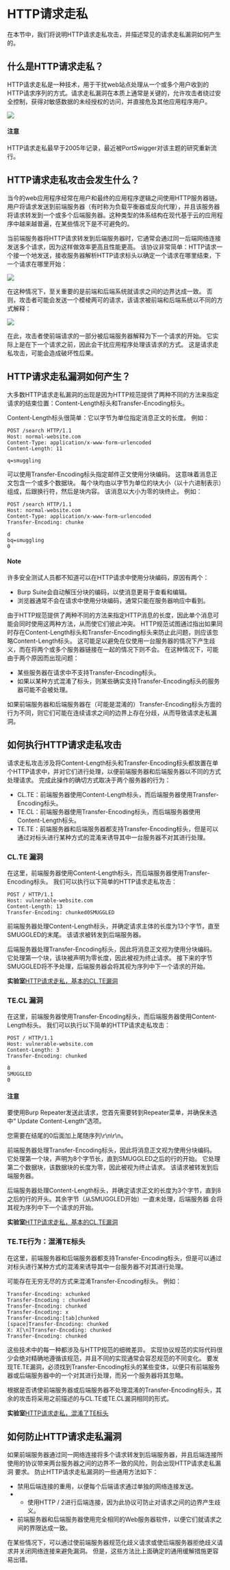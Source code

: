 # HTTP请求走私

在本节中，我们将说明HTTP请求走私攻击，并描述常见的请求走私漏洞如何产生的。

## 什么是HTTP请求走私？

HTTP请求走私是一种技术，用于干扰web站点处理从一个或多个用户收到的HTTP请求序列的方式。请求走私漏洞在本质上通常是关键的，允许攻击者绕过安全控制，获得对敏感数据的未经授权的访问，并直接危及其他应用程序用户。

![](../../.gitbook/assets/image%20%288%29.png)

#### 注意

HTTP请求走私最早于2005年记录，最近被PortSwigger对该主题的研究重新流行。

## HTTP请求走私攻击会发生什么？

当今的web应用程序经常在用户和最终的应用程序逻辑之间使用HTTP服务器链。用户将请求发送到前端服务器（有时称为负载平衡器或反向代理），并且该服务器将请求转发到一个或多个后端服务器。这种类型的体系结构在现代基于云的应用程序中越来越普遍，在某些情况下是不可避免的。

当前端服务器将HTTP请求转发到后端服务器时，它通常会通过同一后端网络连接发送多个请求，因为这样做效率更高且性能更高。 该协议非常简单：HTTP请求一个接一个地发送，接收服务器解析HTTP请求标头以确定一个请求在哪里结束，下一个请求在哪里开始：

![](../../.gitbook/assets/image%20%283%29.png)

在这种情况下，至关重要的是前端和后端系统就请求之间的边界达成一致。 否则，攻击者可能会发送一个模棱两可的请求，该请求被前端和后端系统以不同的方式解释：

![](../../.gitbook/assets/image%20%2812%29.png)

在此，攻击者使前端请求的一部分被后端服务器解释为下一个请求的开始。 它实际上是在下一个请求之前，因此会干扰应用程序处理该请求的方式。 这是请求走私攻击，可能会造成破坏性后果。

## HTTP请求走私漏洞如何产生？

大多数HTTP请求走私漏洞的出现是因为HTTP规范提供了两种不同的方法来指定请求的结束位置：Content-Length标头和Transfer-Encoding标头。

Content-Length标头很简单：它以字节为单位指定消息正文的长度。 例如：

```text
POST /search HTTP/1.1
Host: normal-website.com
Content-Type: application/x-www-form-urlencoded
Content-Length: 11

q=smuggling
```

可以使用Transfer-Encoding标头指定邮件正文使用分块编码。 这意味着消息正文包含一个或多个数据块。 每个块均由以字节为单位的块大小（以十六进制表示）组成，后跟换行符，然后是块内容。 该消息以大小为零的块终止。 例如：

```text
POST /search HTTP/1.1
Host: normal-website.com
Content-Type: application/x-www-form-urlencoded
Transfer-Encoding: chunke

d
bq=smuggling
0
```

#### Note

许多安全测试人员都不知道可以在HTTP请求中使用分块编码，原因有两个：

* Burp Suite会自动解压分块的编码，以使消息更易于查看和编辑。
* 浏览器通常不会在请求中使用分块编码，通常只能在服务器响应中看到。

由于HTTP规范提供了两种不同的方法来指定HTTP消息的长度，因此单个消息可能会同时使用这两种方法，从而使它们彼此冲突。 HTTP规范试图通过指出如果同时存在Content-Length标头和Transfer-Encoding标头来防止此问题，则应该忽略Content-Length标头。 这可能足以避免在仅使用一台服务器的情况下产生歧义，而在将两个或多个服务器链接在一起的情况下则不会。 在这种情况下，可能由于两个原因而出现问题：

* 某些服务器在请求中不支持Transfer-Encoding标头。
* 如果以某种方式混淆了标头，则某些确实支持Transfer-Encoding标头的服务器可能不会被处理。

如果前端服务器和后端服务器在（可能是混淆的）Transfer-Encoding标头方面的行为不同，则它们可能在连续请求之间的边界上存在分歧，从而导致请求走私漏洞。

## 如何执行HTTP请求走私攻击

请求走私攻击涉及将Content-Length标头和Transfer-Encoding标头都放置在单个HTTP请求中，并对它们进行处理，以便前端服务器和后端服务器以不同的方式处理请求。 完成此操作的确切方式取决于两个服务器的行为：

* CL.TE：前端服务器使用Content-Length标头，而后端服务器使用Transfer-Encoding标头。
* TE.CL：前端服务器使用Transfer-Encoding标头，而后端服务器使用Content-Length标头。
* TE.TE：前端服务器和后端服务器都支持Transfer-Encoding标头，但是可以通过对标头进行某种方式的混淆来诱导其中一台服务器不对其进行处理。

### CL.TE 漏洞

在这里，前端服务器使用Content-Length标头，而后端服务器使用Transfer-Encoding标头。 我们可以执行以下简单的HTTP请求走私攻击：

```text
POST / HTTP/1.1
Host: vulnerable-website.com
Content-Length: 13
Transfer-Encoding: chunked0SMUGGLED
```

前端服务器处理Content-Length标头，并确定请求主体的长度为13个字节，直至SMUGGLED的末尾。 该请求被转发到后端服务器。

后端服务器处理Transfer-Encoding标头，因此将消息正文视为使用分块编码。 它处理第一个块，该块被声明为零长度，因此被视为终止请求。 接下来的字节SMUGGLED将不予处理，后端服务器会将其视为序列中下一个请求的开始。

**实验室**[HTTP请求走私，基本的CL.TE漏洞](http://portswigger.cn/academy/subpage/allTopics/all-4.html#how-do-http-request-smuggling-vulnerabilities-arise)

### TE.CL 漏洞

在这里，前端服务器使用Transfer-Encoding标头，而后端服务器使用Content-Length标头。 我们可以执行以下简单的HTTP请求走私攻击：

```text
POST / HTTP/1.1
Host: vulnerable-website.com
Content-Length: 3
Transfer-Encoding: chunked

8
SMUGGLED
0
```

#### 注意

要使用Burp Repeater发送此请求，您首先需要转到Repeater菜单，并确保未选中“ Update Content-Length”选项。

您需要在结尾的0后面加上尾随序列\r\n\r\n。

前端服务器处理Transfer-Encoding标头，因此将消息正文视为使用分块编码。 它处理第一个块，声明为8个字节长，直到SMUGGLED之后的行的开始。 它处理第二个数据块，该数据块的长度为零，因此被视为终止请求。 该请求被转发到后端服务器。

后端服务器处理Content-Length标头，并确定请求正文的长度为3个字节，直到8之后的行的开头。其余字节（从SMUGGLED开始）一直未处理，后端服务器 会将其视为序列中下一个请求的开始。

**实验室**[HTTP请求走私，基本的CL.TE漏洞](http://portswigger.cn/academy/subpage/allTopics/all-4.html#how-do-http-request-smuggling-vulnerabilities-arise)

### TE.TE行为：混淆TE标头

在这里，前端服务器和后端服务器都支持Transfer-Encoding标头，但是可以通过对标头进行某种方式的混淆来诱导其中一台服务器不对其进行处理。

可能存在无穷无尽的方式来混淆Transfer-Encoding标头。 例如：

```text
Transfer-Encoding: xchunked
Transfer-Encoding : chunked
Transfer-Encoding: chunked
Transfer-Encoding: x
Transfer-Encoding:[tab]chunked
[space]Transfer-Encoding: chunked
X: X[\n]Transfer-Encoding: chunked
Transfer-Encoding: chunked
```

这些技术中的每一种都涉及与HTTP规范的细微差异。 实现协议规范的实际代码很少会绝对精确地遵循该规范，并且不同的实现通常会容忍规范的不同变化。 要发现TE.TE漏洞，必须找到Transfer-Encoding标头的某些变体，以便只有前端服务器或后端服务器中的一个对其进行处理，而另一个服务器将其忽略。

根据是否诱使前端服务器或后端服务器不处理混淆的Transfer-Encoding标头，其余的攻击将采用之前描述的与CL.TE或TE.CL漏洞相同的形式。

**实验室**[HTTP请求走私，混淆了TE标头](http://portswigger.cn/academy/subpage/allTopics/all-4.html#how-do-http-request-smuggling-vulnerabilities-arise)

## 如何防止HTTP请求走私漏洞

如果前端服务器通过同一网络连接将多个请求转发到后端服务器，并且后端连接所使用的协议带来两台服务器之间的边界不一致的风险，则会出现HTTP请求走私漏洞 要求。 防止HTTP请求走私漏洞的一些通用方法如下：

* 禁用后端连接的重用，以便每个后端请求通过单独的网络连接发送。
* * 使用HTTP / 2进行后端连接，因为此协议可防止对请求之间的边界产生歧义。
* 前端服务器和后端服务器使用完全相同的Web服务器软件，以便它们就请求之间的界限达成一致。

在某些情况下，可以通过使前端服务器规范化歧义请求或使后端服务器拒绝歧义请求并关闭网络连接来避免漏洞。 但是，这些方法比上面确定的通用缓解措施更容易出错。

